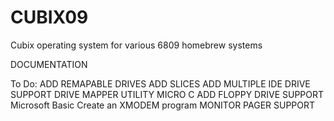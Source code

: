 # CUBIX09
Cubix operating system for various 6809 homebrew systems

DOCUMENTATION

To Do:
ADD REMAPABLE DRIVES
ADD SLICES
ADD MULTIPLE IDE DRIVE SUPPORT
DRIVE MAPPER UTILITY
MICRO C
ADD FLOPPY DRIVE SUPPORT
Microsoft Basic
Create an XMODEM program
MONITOR
PAGER SUPPORT